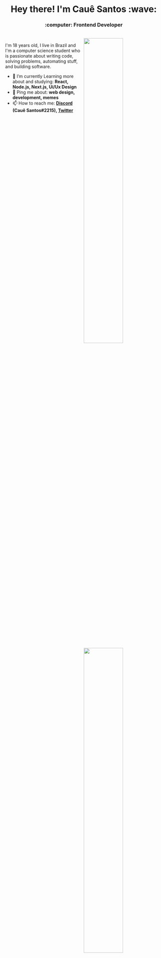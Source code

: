 <h1 align="center">Hey there! I'm Cauê Santos :wave: </h1>
<h3 align="center">:computer: Frontend Developer</h3>
</br>

<img width="50%" align="right" src="https://github-readme-stats.vercel.app/api?username=cauejs&show_icons=true&hide_border=true&theme=radical">
<img width="50%" align="right" src="https://github-readme-stats.vercel.app/api/top-langs/?username=cauejs&show_icons=true&hide_border=true&theme=radical&layout=compact">

<p>I'm 18 years old, I live in Brazil and I'm a computer science student who is passionate about writing code, solving problems, automating stuff, and building software.<p>
  
- :seedling: I’m currently Learning more about and studying: **React, Node.js, Next.js, Ui/Ux Design**
- :speech_balloon: Ping me about: **web design, development, memes**
- :mailbox: How to reach me: **[Discord](https://discord.com/app) (Cauê Santos#2215), [Twitter](https://twitter.com/zLagaduPro)**
<!-- - :zap: Fun fact: -->
